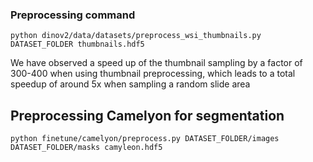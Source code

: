 ### Preprocessing command

```
python dinov2/data/datasets/preprocess_wsi_thumbnails.py DATASET_FOLDER thumbnails.hdf5
```
We have observed a speed up of the thumbnail sampling by a factor of 300-400 when using thumbnail preprocessing, which leads to a total speedup of around 5x when sampling a random slide area



## Preprocessing Camelyon for segmentation
```
python finetune/camelyon/preprocess.py DATASET_FOLDER/images DATASET_FOLDER/masks camyleon.hdf5
```